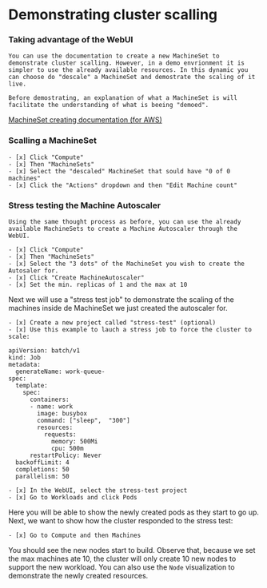 # Demonstrating cluster scalling

### Taking advantage of the WebUI

    You can use the documentation to create a new MachineSet to demonstrate cluster scalling. However, in a demo envrionment it is simpler to use the already available resources. In this dynamic you can choose do "descale" a MachineSet and demostrate the scaling of it live. 

    Before demostrating, an explanation of what a MachineSet is will facilitate the understanding of what is beeing "demoed". 

[MachineSet creating documentation (for AWS)](https://docs.openshift.com/container-platform/4.9/machine_management/creating_machinesets/creating-machineset-aws.html#machineset-yaml-aws_creating-machineset-aws)

### Scalling a MachineSet 

```
- [x] Click "Compute"
- [x] Then "MachineSets" 
- [x] Select the "descaled" MachineSet that sould have "0 of 0 machines"
- [x] Click the "Actions" dropdown and then "Edit Machine count"
```

### Stress testing the Machine Autoscaler

    Using the same thought process as before, you can use the already available MachineSets to create a Machine Autoscaler through the WebUI.

```
- [x] Click "Compute"
- [x] Then "MachineSets" 
- [x] Select the "3 dots" of the MachineSet you wish to create the Autosaler for. 
- [x] Click "Create MachineAutoscaler"
- [x] Set the min. replicas of 1 and the max at 10
```
Next we will use a "stress test job" to demonstrate the scaling of the machines inside de MachineSet we just created the autoscaler for. 

```
- [x] Create a new project called "stress-test" (optional)
- [x] Use this example to lauch a stress job to force the cluster to scale:
```
```
apiVersion: batch/v1
kind: Job
metadata:
  generateName: work-queue-
spec:
  template:
    spec:
      containers:
      - name: work
        image: busybox
        command: ["sleep",  "300"]
        resources:
          requests:
            memory: 500Mi
            cpu: 500m
      restartPolicy: Never
  backoffLimit: 4
  completions: 50
  parallelism: 50
```
```
- [x] In the WebUI, select the stress-test project
- [x] Go to Workloads and click Pods
```
Here you will be able to show the newly created pods as they start to go up. Next, we want to show how the cluster responded to the stress test:
```
- [x] Go to Compute and then Machines
```
You should see the new nodes start to build. Observe that, because we set the max machines ate 10, the cluster will only create 10 new nodes to support the new workload. You can also use the `Node` visualization to demonstrate the newly created resources. 